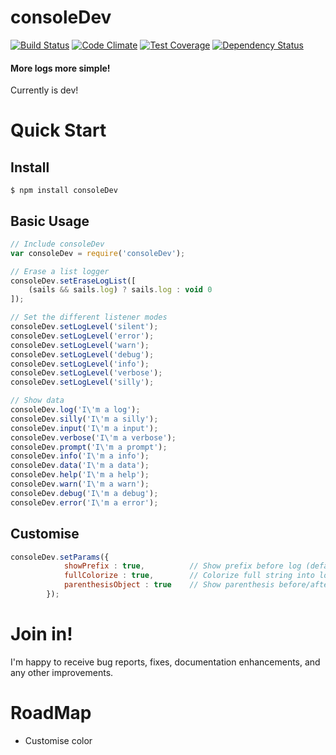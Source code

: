 # consoleDev

[![Build Status](https://travis-ci.org/Dhumez-Sebastien/consoleDev.svg?branch=master)](https://travis-ci.org/Dhumez-Sebastien/consoleDev)
[![Code Climate](https://codeclimate.com/github/Dhumez-Sebastien/consoleDev/badges/gpa.svg)](https://codeclimate.com/github/Dhumez-Sebastien/consoleDev)
[![Test Coverage](https://codeclimate.com/github/Dhumez-Sebastien/consoleDev/badges/coverage.svg)](https://codeclimate.com/github/Dhumez-Sebastien/consoleDev/coverage)
[![Dependency Status](https://david-dm.org/Dhumez-Sebastien/consoleDev.svg)](https://david-dm.org/Dhumez-Sebastien/consoleDev)

#### More logs more simple!

Currently is dev!

# Quick Start

## Install
```shell
$ npm install consoleDev
```

## Basic Usage

```javascript
// Include consoleDev
var consoleDev = require('consoleDev');

// Erase a list logger
consoleDev.setEraseLogList([
    (sails && sails.log) ? sails.log : void 0
]);

// Set the different listener modes
consoleDev.setLogLevel('silent');
consoleDev.setLogLevel('error');
consoleDev.setLogLevel('warn');
consoleDev.setLogLevel('debug');
consoleDev.setLogLevel('info');
consoleDev.setLogLevel('verbose');
consoleDev.setLogLevel('silly');

// Show data
consoleDev.log('I\'m a log');
consoleDev.silly('I\'m a silly');
consoleDev.input('I\'m a input');
consoleDev.verbose('I\'m a verbose');
consoleDev.prompt('I\'m a prompt');
consoleDev.info('I\'m a info');
consoleDev.data('I\'m a data');
consoleDev.help('I\'m a help');
consoleDev.warn('I\'m a warn');
consoleDev.debug('I\'m a debug');
consoleDev.error('I\'m a error');

```

## Customise

```javascript
consoleDev.setParams({
            showPrefix : true,          // Show prefix before log (default to true)
            fullColorize : true,        // Colorize full string into log
            parenthesisObject : true    // Show parenthesis before/after object/array (default to true)
        });
```

# Join in!

I'm happy to receive bug reports, fixes, documentation enhancements, and any other improvements.

# RoadMap

* Customise color